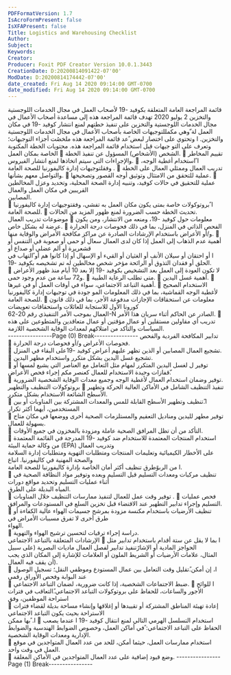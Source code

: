 ```yaml
---
PDFFormatVersion: 1.7
IsAcroFormPresent: false
IsXFAPresent: false
Title: Logistics and Warehousing Checklist
Author: 
Subject: 
Keywords: 
Creator: 
Producer: Foxit PDF Creator Version 10.0.1.3443
CreationDate: D:20200814091422-07'00'
ModDate: D:20200814174442-07'00'
date_created: Fri Aug 14 2020 09:14:00 GMT-0700
date_modified: Fri Aug 14 2020 09:14:00 GMT-0700
---
```

قائمة المراجعة العامة المتعلقة بكوفيد -19 
لأصحاب العمل في مجال الخدمات اللوجستية والتخزين
2 يوليو 2020
تهدف قائمة المراجعة هذه إلى مساعدة أصحاب الأعمال في مجال الخدمات اللوجستية والتخزين على تنفيذ خطتهم لمنع انتشار كوفيد -19  في مكان العمل 
لة ّوهي مكمللتوجيهات الخاصة بأصحاب الأعمال في مجال الخدمات اللوجستية والتخزين. ا وتحتوي على اختصار لبعض ًعد قائمة المراجعة هذه ملخصُت
أجزاء التوجيهات؛ وتعرف على التو جيهات قبل استخدام قائمة المراجعة هذه. 
محتويات الخطة المكتوبة الخاصة بمكان العمل
 الشخص (الأشخاص) المسؤول عن تنفيذ الخطة. 
 تقييم المخاطر والإجراءات التي سيتم اتخاذها لمنع انتشار الفيروس.
 ا ًاستخدام أغطية الوجه، وفقلتوجيهات إدارة كاليفورنيا للصحة العامة .
 تدريب العمال وممثلي العمال على الخطة والتواصل معهم بشأنها. 
 عملية للتحقق من الامتثال وتوثيق أوجه القصور وتصحيحها. 
 عملية للتحقيق في حالات كوفيد، وتنبيه إدارة الصحة المحلية، وتحديد وعزل المخالطين القريبين في مكان العمل والعمال  
المصابين.  
 ا ًبروتوكولات خاصة بمتى يكون مكان العمل به تفشي، وفقتوجيهات إدارة كاليفورنيا للصحة العامة.
 تحديث الخطة حسب الضرورة لمنع ظهور المزيد من الحالات.  
موضوعات تدريب العمال 
 معلومات حول كوفيد -19، ومنعه من الانتشار، ومن يكون عرضة له بشكل خاص. 
 الفحص الذاتي في المنزل، بما في ذلك فحوصات درجة الحرارة و/أو الأعراض باستخدام الإرشادات الصادرة عن مراكز 
مكافحة الأمراض والوقاية منها. 
 أهمية عدم الذهاب إلى العمل إذا كان لدى العمال سعال أو حمى أو صعوبة في التنفس أو قشعريرة أو ألم عضلي أو صداع أو  
ا أو احتقان أو سيلان الأنف أو الغثيان أو القيء أو الإسهال أو إذا كانوا هم أو  ًالتهاب في الحلق أو فقدان التذوق أو الرائحة مؤخر
شخص مخالطين له تم تشخيصه بكوفيد -19.  
 لا تكون العودة إلى العمل بعد التشخيص بكوفيد -19 إلا بعد 10 أيام منذ ظهور الأعراض و72 ساعة من عدم وجود حمى. 
 متى تطلب الرعاية الطبية. 
 أهمية غسل اليدين.
 أهمية التباعد الاجتماعي، سواء في أوقات العمل أو في غيرها.
 الاستخدام الصحيح لأغطية الوجه القماشية، بما في ذلك المعلومات المو جودة في توجيهات إدارة كاليفورنيا للصحة العامة.
 معلومات عن استحقاقات الإجازات مدفوعة الأجر، بما في ذلك  قانون كورونا الأول للاستجابة للعائلات واستحقاقات تعويضات  
العمال بموجب الأمر التنفيذي رقم  20-62-N الصادر عن الحاكم أثناء سريان هذا الأمر. 
 تدريب أي مقاولين مستقلين أو عمال مؤقتين أو عمال متعاقدين والمتطوعين على هذه السياسات والتأكد من امتلاكهم لمعدات 
الوقاية الشخصية اللازمة.  
----------------Page (0) Break----------------
تدابير المكافحة الفردية والفحص  
 فحوصات الأعراض و/أو فحوصات درجة الحرارة.  
 تشجيع العمال المصابين أو الذين تظهر عليهم أعراض كوفيد -19على البقاء في المنزل.  
 تشجيع غسل اليدين بشكل متكرر واستخدام مطهر اليدين.  
 توفير ل لغسل اليدين المتكرر لمهام مثل التعامل مع العناصر التي يشيع لمسها أو ّقفازات وحيدة الاستخدام للعمال كعنصر مكم
إجراء فحص الأعراض.  
 توفير وضمان استخدام العمال لأغطية الوجه وجميع معدات الوقاية الشخصية الضرورية.  
بروتوكولات التنظيف والتطهير 
 تنفيذ التنظيف الشامل  في الأماكن العالية الحركة وتطهير الأسطح الشائعة الاستخدام بشكل متكرر.  
 ا.ًتنظيف وتطهير الأسطح القابلة للمس والمعدات المشتركة بين المناوبات أو بين المستخدمين، أيهما أكثر تكرار  
 توفير مطهر لليدين ومناديل التعقيم والمستلزمات الصحية أخرى ووضعها في مكان متاح بسهولة للعمال.  
 التأكد من أن تظل المرافق الصحية عاملة ومزودة بالمخزون في جميع الأوقات.  
 استخدام المنتجات المعتمدة للاستخدام ضد كوفيد  -19 المدرجة في القائمة المعتمدة من وكالة حماية البيئة (EPA) وتدريب العمال  
على الأخطار الكيميائية وتعليمات المنتجات ومتطلبات التهوية ومتطلبات إدارة السلامة والصحة المهنية في كاليفورنيا. اتباع  
ا من الربوًطرق تنظيف أكثر أمان الخاصة بإدارة كاليفورنيا للصحة العامة.  
 تنظيف مركبات ومعدات التسليم قبل التسليم وبعده وتوفير مواد النظافة الصحية في أثناء عمليات التسليم وتحديد مواقع دورات  
المياه البديلة على الطرق.  
 توفير وقت عمل للعمال لتنفيذ ممارسات التنظيف خلال المناوبات . 
 فحص عمليات التسليم وإجراء تدابير التطهير عند الاقتضاء قبل تخزين السلع في المستودعات والمرافق.  
 تنظيف الأرضيات باستخدام مكنسة مزودة بمرشح جسيمات الهواء عالية الكفاءة أو طرق أخرى لا تفرق مسببات الأمراض في  
الهواء.  
 دراسة إجراء ترقيات لتحسين ترشيح الهواء والتهوية.  
الإرشادات المتعلقة بالتباعد الاجتماعي 
 ا بما لا يقل عن ستة أقدام باستخدام تدابير مثل الحواجز المادية أو الإشارًتنفيذ تدابير لفصل العمال ماديات البصرية (على سبيل  
المثال، علامات الأرضيات أو الشريط الملون أو العلامات للإشارة إلى المكان الذي يجب أن يقف فيه العمال).  
 ا، إن أمكن.ًتقليل وقت التعامل بين عمال المستودع وموظفي النقل؛ تسجيل الوصول عند البوابة وفحص الأوراق رقمي  
 ضبط الاجتماعات الشخصية، إذا كانت ضرورية، لضمان التباعد الاجتماعي. 
 ا للوائح الأجور والساعات، للحفاظ على بروتوكولات التباعد الاجتماعي.ًالتعاقب في فترات استراحة الموظفين، وفق  
 إعادة تهيئة المناطق المشتركة أو تقييدها أو إغلاقها وإنشاء مساحة بديلة لقضاء فترات الاستراحة بحيث يكون التباعد الاجتماعي  
ا. ًبها ممكن 
 استخدام التسلسل الهرمي التالي لمنع انتقال كوفيد -19  ا عندما يصعب الحفاظ على التباعد الاجتماعي: ًفي أماكن العمل، وخصوص
الضوابط الهندسية والضوابط الإدارية ومعدات الوقاية الشخصية.  
 استخدام ممارسات العمل، حيثما أمكن، للحد من عدد العمال المتواجدين في موقع العمل في وقت واحد.  
 وضع قيود إضافية على عدد العمال المتواجدين في الأماكن المغلقة. 
----------------Page (1) Break----------------
